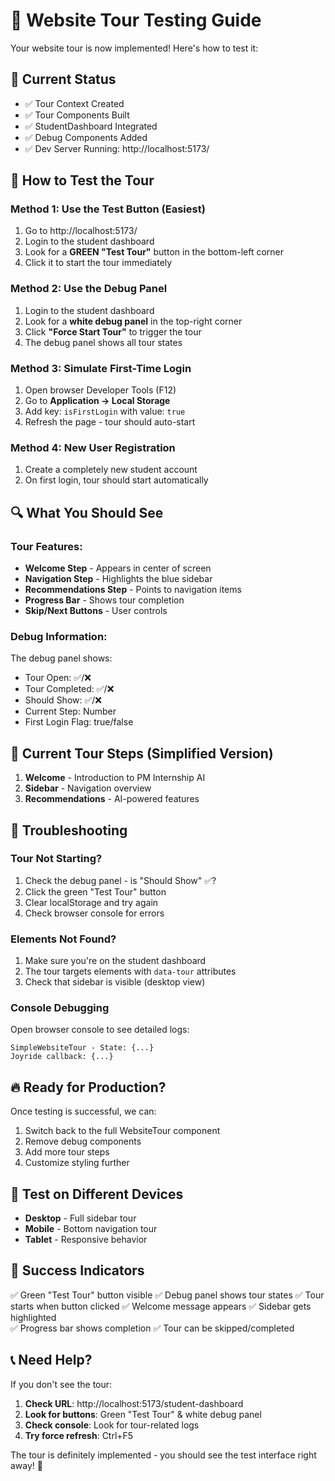 # 🎯 Website Tour Testing Guide

Your website tour is now implemented! Here's how to test it:

## 🚀 Current Status
- ✅ Tour Context Created
- ✅ Tour Components Built  
- ✅ StudentDashboard Integrated
- ✅ Debug Components Added
- ✅ Dev Server Running: http://localhost:5173/

## 🧪 How to Test the Tour

### Method 1: Use the Test Button (Easiest)
1. Go to http://localhost:5173/
2. Login to the student dashboard 
3. Look for a **GREEN "Test Tour"** button in the bottom-left corner
4. Click it to start the tour immediately

### Method 2: Use the Debug Panel
1. Login to the student dashboard
2. Look for a **white debug panel** in the top-right corner
3. Click **"Force Start Tour"** to trigger the tour
4. The debug panel shows all tour states

### Method 3: Simulate First-Time Login
1. Open browser Developer Tools (F12)
2. Go to **Application → Local Storage**
3. Add key: `isFirstLogin` with value: `true`
4. Refresh the page - tour should auto-start

### Method 4: New User Registration
1. Create a completely new student account
2. On first login, tour should start automatically

## 🔍 What You Should See

### Tour Features:
- **Welcome Step** - Appears in center of screen
- **Navigation Step** - Highlights the blue sidebar
- **Recommendations Step** - Points to navigation items
- **Progress Bar** - Shows tour completion
- **Skip/Next Buttons** - User controls

### Debug Information:
The debug panel shows:
- Tour Open: ✅/❌
- Tour Completed: ✅/❌  
- Should Show: ✅/❌
- Current Step: Number
- First Login Flag: true/false

## 🎨 Current Tour Steps (Simplified Version)
1. **Welcome** - Introduction to PM Internship AI
2. **Sidebar** - Navigation overview  
3. **Recommendations** - AI-powered features

## 🔧 Troubleshooting

### Tour Not Starting?
1. Check the debug panel - is "Should Show" ✅?
2. Click the green "Test Tour" button
3. Clear localStorage and try again
4. Check browser console for errors

### Elements Not Found?
1. Make sure you're on the student dashboard
2. The tour targets elements with `data-tour` attributes
3. Check that sidebar is visible (desktop view)

### Console Debugging
Open browser console to see detailed logs:
```
SimpleWebsiteTour - State: {...}
Joyride callback: {...}
```

## 🔥 Ready for Production?

Once testing is successful, we can:
1. Switch back to the full WebsiteTour component
2. Remove debug components  
3. Add more tour steps
4. Customize styling further

## 📱 Test on Different Devices
- **Desktop** - Full sidebar tour
- **Mobile** - Bottom navigation tour
- **Tablet** - Responsive behavior

## 🎊 Success Indicators

✅ Green "Test Tour" button visible
✅ Debug panel shows tour states
✅ Tour starts when button clicked
✅ Welcome message appears
✅ Sidebar gets highlighted  
✅ Progress bar shows completion
✅ Tour can be skipped/completed

## 📞 Need Help?

If you don't see the tour:
1. **Check URL**: http://localhost:5173/student-dashboard
2. **Look for buttons**: Green "Test Tour" & white debug panel
3. **Check console**: Look for tour-related logs
4. **Try force refresh**: Ctrl+F5

The tour is definitely implemented - you should see the test interface right away! 🚀
